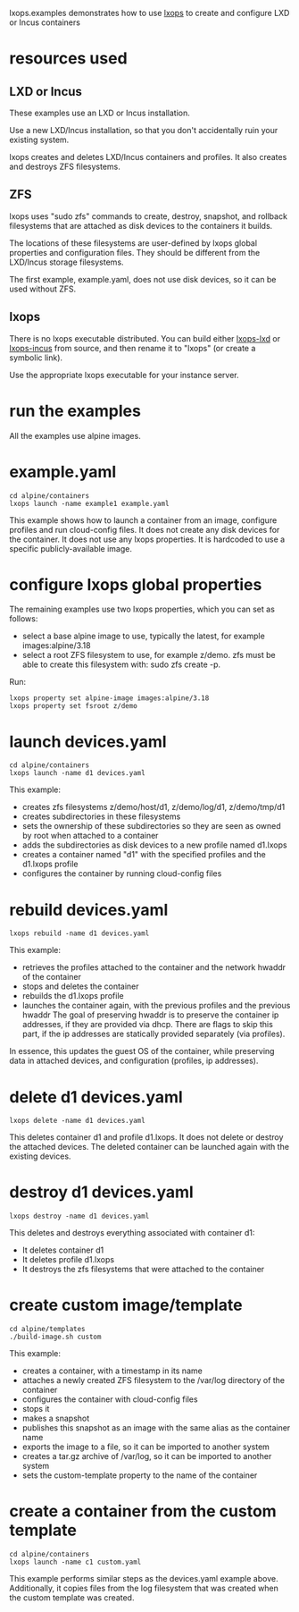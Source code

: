lxops.examples demonstrates how to use [lxops](https://github.com/melato/lxops)
to create and configure LXD or Incus containers

# resources used

## LXD or Incus
These examples use an LXD or Incus installation.

Use a new LXD/Incus installation, so that you don't accidentally ruin your existing system.

lxops creates and deletes LXD/Incus containers and profiles.  It also creates and destroys ZFS filesystems.

## ZFS
lxops uses "sudo zfs" commands to create, destroy, snapshot, and rollback filesystems that are attached as disk devices
to the containers it builds.

The locations of these filesystems are user-defined by lxops global properties and configuration files.
They should be different from the LXD/Incus storage filesystems.

The first example, example.yaml, does not use disk devices, so it can be used without ZFS.

## lxops
There is no lxops executable distributed.  You can build either
[lxops-lxd](https://github.com/melato/lxops_lxd)
or [lxops-incus](https://github.com/melato/lxops_incus)
from source, and then rename it to "lxops" (or create a symbolic link).

Use the appropriate lxops executable for your instance server.

# run the examples
All the examples use alpine images.

# example.yaml
	cd alpine/containers
	lxops launch -name example1 example.yaml

This example shows how to launch a container from an image, configure profiles and run cloud-config files.
It does not create any disk devices for the container.
It does not use any lxops properties.  It is hardcoded to use a specific publicly-available image.

# configure lxops global properties
The remaining examples use two lxops properties, which you can set as follows:
- select a base alpine image to use, typically the latest, for example images:alpine/3.18
- select a root ZFS filesystem to use, for example z/demo.
  zfs must be able to create this filesystem with: sudo zfs create -p.

Run:

	lxops property set alpine-image images:alpine/3.18
	lxops property set fsroot z/demo


# launch devices.yaml
	cd alpine/containers
	lxops launch -name d1 devices.yaml

This example:
- creates zfs filesystems z/demo/host/d1, z/demo/log/d1, z/demo/tmp/d1
- creates subdirectories in these filesystems
- sets the ownership of these subdirectories so they are seen as owned by root when attached to a container
- adds the subdirectories as disk devices to a new profile named d1.lxops
- creates a container named "d1" with the specified profiles and the d1.lxops profile
- configures the container by running cloud-config files

# rebuild devices.yaml
	lxops rebuild -name d1 devices.yaml

This example:
- retrieves the profiles attached to the container and the network hwaddr of the container
- stops and deletes the container
- rebuilds the d1.lxops profile
- launches the container again, with the previous profiles and the previous hwaddr
  The goal of preserving hwaddr is to preserve the container ip addresses, if they are provided via dhcp.
  There are flags to skip this part, if the ip addresses are statically provided separately (via profiles).

In essence, this updates the guest OS of the container, while preserving data in attached devices, and configuration (profiles, ip addresses).

# delete d1 devices.yaml
	lxops delete -name d1 devices.yaml
	
This deletes container d1 and profile d1.lxops.  It does not delete or destroy the attached devices.
The deleted container can be launched again with the existing devices.

# destroy d1 devices.yaml
	lxops destroy -name d1 devices.yaml
	
This deletes and destroys everything associated with container d1:
- It deletes container d1
- It deletes profile d1.lxops
- It destroys the zfs filesystems that were attached to the container

# create custom image/template
	cd alpine/templates
	./build-image.sh custom
	
This example:
- creates a container, with a timestamp in its name
- attaches a newly created ZFS filesystem to the /var/log directory of the container
- configures the container with cloud-config files
- stops it
- makes a snapshot
- publishes this snapshot as an image with the same alias as the container name
- exports the image to a file, so it can be imported to another system
- creates a tar.gz archive of /var/log, so it can be imported to another system
- sets the custom-template property to the name of the container

# create a container from the custom template
	cd alpine/containers
	lxops launch -name c1 custom.yaml

This example performs similar steps as the devices.yaml example above.
Additionally, it copies files from the log filesystem that was created when the custom template was created.
